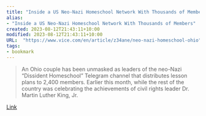 ```yaml
---
title: "Inside a US Neo-Nazi Homeschool Network With Thousands of Members"
alias:
- "Inside a US Neo-Nazi Homeschool Network With Thousands of Members"
created: 2023-08-12T21:43:11+10:00
modified: 2023-08-12T21:43:11+10:00
URL:  "https://www.vice.com/en/article/z34ane/neo-nazi-homeschool-ohio"
tags:
- bookmark
---
```


> An Ohio couple has been unmasked as leaders of the neo-Nazi “Dissident Homeschool” Telegram channel that distributes lesson plans to 2,400 members. Earlier this month, while the rest of the country was celebrating the achievements of civil rights leader Dr. Martin Luther King, Jr.

[Link](https://www.vice.com/en/article/z34ane/neo-nazi-homeschool-ohio)